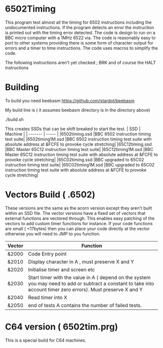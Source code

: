 # 6502Timing
This program test almost all the timing for 6502 instructions including the undocumented instructions. If the program detects an error the instruction is printed out with the timing error detected. The code is design to run on a BBC micro computer with a 1MHz 6522 via. The code is reasonably easy to port to other systems providing there is some form of character output for errors and a timer to time instructions. The code uses macros to simplify the code.

The following instructions aren't yet checked ; BRK and of course the HALT instructions

# Building

To build you need beebasm https://github.com/stardot/beebasm

My build line is ( it assumes beebasm directory is in the directory above)

./build.sh

This creates SSDs that can be shift breaked to start the test.
| SSD | Machine |
| ------- | ----- |
|6502timing.ssd    |BBC 6502 instruction timing test suite|
|6502timing1M.ssd  |BBC 6502 instruction timing test suite with absolute address at &FCFE to provoke cycle stretching|
|65C12timing.ssd   |BBC Master 65C12 instruction timing test suite|
|65C12timing1M.ssd |BBC Master 65C12 instruction timing test suite with absolute address at &FCFE to provoke cycle stretching|
|65C02timing.ssd   |BBC upgraded to 65C02 instruction timing test suite|
|65C02timing1M.ssd |BBC upgraded to 65C02 instruction timing test suite with absolute address at &FCFE to provoke cycle stretching|

# Vectors Build ( .6502)

These versions are the same as the acorn version except they aren't built within an SSD file. The vector versions have a fixed set of vectors that external functions are vectored through. This enables easy patching of the vectors to add custom timer functions for instance. If your code functions are small ( <17bytes) then you can place your code directly at the vector otherwise you will need to JMP to you function.

| Vector | Function |
| ------- | ----- |
| &2000 | Code Entry point |
| &2010 | Display character in A , must preserve X and Y |
| &2020 | Initialise timer and screen etc |
| &2030 | Start timer with the value in A ( depend on the system you may need to add or subtract a constant to take into account timer zero errors). Must preserve X and Y |
| &2040 | Read timer into X |
| &2050 | end of tests A contains the number of failed tests. |

# C64 version ( 6502tim.prg)

This is a special build for C64 machines.



